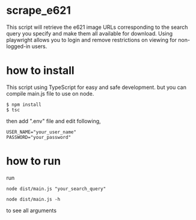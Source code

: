 # scrape_e621

This script will retrieve the e621 image URLs corresponding to the search query you specify and make them all available for download. Using playwright allows you to login and remove restrictions on viewing for non-logged-in users.

# how to install

This script using TypeScript for easy and safe development. but you can compile main.js file to use on node.

```
$ npm install
$ tsc
```
then add ".env" file and edit following,

```
USER_NAME="your_user_name"
PASSWORD="your_password"
```

# how to run
run

```
node dist/main.js "your_search_query"
```
```
node dist/main.js -h
```
to see all arguments
